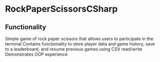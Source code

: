 # RockPaperScissorsCSharp

## Functionality
Simple game of rock paper scissors that allows users to participate in the terminal
Contains functionality to store player data and game history, save to a leaderboard, and resume previous games using CSV read/write
Demonstrates OOP experience
